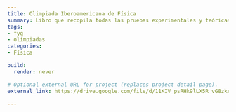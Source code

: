 ```yaml
---
title: Olimpiada Iberoamericana de Física
summary: Libro que recopila todas las pruebas experimentales y teóricas de las 28 ediciones de la OIbF.
tags:
- fyq
- olimpiadas
categories:
- Física

build:
  render: never

# Optional external URL for project (replaces project detail page).
external_link: https://drive.google.com/file/d/11KIV_psRHk9lLX5R_vG8zkehfwKIKg8Q/view

---
```

